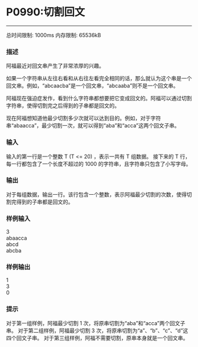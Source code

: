 # P0990:切割回文
------

总时间限制: 1000ms 内存限制: 65536kB

### 描述

阿福最近对回文串产生了非常浓厚的兴趣。

如果一个字符串从左往右看和从右往左看完全相同的话，那么就认为这个串是一个回文串。例如，“abcaacba”是一个回文串，“abcaaba”则不是一个回文串。

阿福现在强迫症发作，看到什么字符串都想要把它变成回文的。阿福可以通过切割字符串，使得切割完之后得到的子串都是回文的。

现在阿福想知道他最少切割多少次就可以达到目的。例如，对于字符串“abaacca”，最少切割一次，就可以得到“aba”和“acca”这两个回文子串。

### 输入

输入的第一行是一个整数 T (T <= 20) ，表示一共有 T 组数据。
接下来的 T 行，每一行都包含了一个长度不超过的 1000 的字符串，且字符串只包含了小写字母。

### 输出

对于每组数据，输出一行。该行包含一个整数，表示阿福最少切割的次数，使得切割完得到的子串都是回文的。

### 样例输入

3  
abaacca  
abcd  
abcba  

### 样例输出

1  
3  
0  

### 提示

对于第一组样例，阿福最少切割 1 次，将原串切割为“aba”和“acca”两个回文子串。
对于第二组样例，阿福最少切割 3 次，将原串切割为“a”、“b”、“c”、“d”这四个回文子串。
对于第三组样例，阿福不需要切割，原串本身就是一个回文串。
